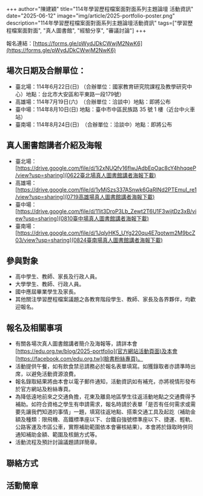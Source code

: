 +++
author="陳建穎"
title="114年學習歷程檔案面對面系列主題論壇 活動資訊"
date="2025-06-12"
image="img/article/2025-portfolio-poster.png"
description="114年學習歷程檔案面對面系列主題論壇活動資訊"
tags=["學習歷程檔案面對面", "真人圖書館", "經驗分享", "審議討論"]
+++

報名連結：[https://forms.gle/pWydJDkCWwjM2NwK6](https://forms.gle/pWydJDkCWwjM2NwK6)

## 場次日期及合辦單位：

- 臺北場：114年6月22日(日) （合辦單位：國家教育研究院課程及教學研究中心）地點：台北市大安區和平東路一段179號）
- 高雄場：114年7月19日(六)　（合辦單位：洽談中）地點：即將公布
- 臺中場：114年8月10日(日) 地點：臺中市中區民族路 35 號 1 樓（近台中火車站）
- 臺南場：114年8月24日(日)　（合辦單位：洽談中）地點：即將公布

## 真人圖書館講者介紹及海報

- 臺北場：[https://drive.google.com/file/d/1i2xNUQfv16flwJAdbEpOac8cY4hhqqeP/view?usp=sharing](0622臺北場真人圖書館講者海報下載)
- 高雄場：[https://drive.google.com/file/d/1yMjSzs337ASnwk6GaRlNd2PTEmuI_re1/view?usp=sharing](0719高雄場真人圖書館講者海報下載)
- 臺中場：[https://drive.google.com/file/d/11it3DroP3Lb_Zewt2T6U1F3wijtDz3xB/view?usp=sharing](0810臺中場真人圖書館講者海報下載)
- 臺南場：[https://drive.google.com/file/d/1JqlyHK5_UYg220qu4E7qotwm2M9bcZ03/view?usp=sharing](0824臺南場真人圖書館講者海報下載)

## 參與對象

- 高中學生、教師、家長及行政人員。
- 大學學生、教師、行政人員。
- 國中應屆畢業學生及家長。
- 其他關注學習歷程檔案議題之各教育階段學生、教師、家長及各界夥伴，均歡迎報名。

## 報名及相關事項

- 有關各場次真人圖書館講者簡介及海報等，請詳本會[https://edu.org.tw/blog/2025-portfolio](官方網站活動頁面)及本會[https://facebook.com/edu.org.tw](臉書粉絲專頁)。
- 活動提供午餐，如有飲食禁忌請務必於報名表單填寫。如獲錄取者亦請準時出席，以避免活動資源浪費。
- 報名錄取結果將由本會以電子郵件通知，活動資訊如有補充，亦將視情形發布於官方網站及粉絲專頁。
- 為降低遠地前來之交通負擔，花東及離島地區學生往返活動地點之交通費得予補助。如符合資格之學生有申請需求，報名時請於表單「是否有任何需求或需要先讓我們知道的事情」一題，填寫往返地點、搭乘交通工具及起訖（補助金額及種類：限飛機、高鐵標準座以下、台鐵自強號標準座以下、捷運、輕軌、公路客運及市區公車，實際補助範圍依本會審核結果）。本會將於錄取時併同通知補助金額、範圍及核銷方式等。
- 活動流程及預計討論議題請詳簡章。

## 聯絡方式


## 活動簡章

